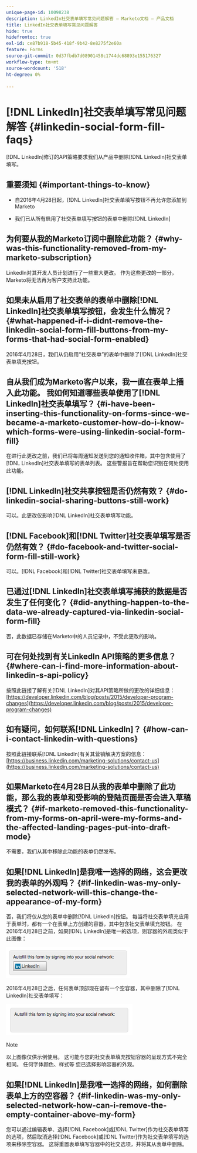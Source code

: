 ```yaml
---
unique-page-id: 10098238
description: LinkedIn社交表单填写常见问题解答 — Marketo文档 — 产品文档
title: LinkedIn社交表单填写常见问题解答
hide: true
hidefromtoc: true
exl-id: ce87b918-5b45-418f-9b42-8e8275f2e60a
feature: Forms
source-git-commit: 0d37fbdb7d08901458c1744dc68893e155176327
workflow-type: tm+mt
source-wordcount: '518'
ht-degree: 0%

---
```


# [!DNL LinkedIn]社交表单填写常见问题解答 {#linkedin-social-form-fill-faqs}

[!DNL LinkedIn]修订的API策略要求我们从产品中删除[!DNL LinkedIn]社交表单填写。

## 重要须知 {#important-things-to-know}

* 自2016年4月28日起，[!DNL LinkedIn]社交表单填写按钮不再允许您添加到Marketo

* 我们已从所有启用了社交表单填写按钮的表单中删除[!DNL LinkedIn]

## 为何要从我的Marketo订阅中删除此功能？ {#why-was-this-functionality-removed-from-my-marketo-subscription}

LinkedIn对其开发人员计划进行了一些重大更改。 作为这些更改的一部分，Marketo将无法再为客户支持此功能。

## 如果未从启用了社交表单的表单中删除[!DNL LinkedIn]社交表单填写按钮，会发生什么情况？ {#what-happened-if-i-didnt-remove-the-linkedin-social-form-fill-buttons-from-my-forms-that-had-social-form-enabled}

2016年4月28日，我们从仍启用“社交表单”的表单中删除了[!DNL LinkedIn]社交表单填充按钮。

## 自从我们成为Marketo客户以来，我一直在表单上插入此功能。 我如何知道哪些表单使用了[!DNL LinkedIn]社交表单填写？ {#i-have-been-inserting-this-functionality-on-forms-since-we-became-a-marketo-customer-how-do-i-know-which-forms-were-using-linkedin-social-form-fill}

在进行此更改之前，我们已将每周通知发送到您的通知收件箱，其中包含使用了[!DNL LinkedIn]社交表单填写的表单列表。 这些警报旨在帮助您识别在何处使用此功能。

## [!DNL LinkedIn]社交共享按钮是否仍然有效？ {#do-linkedin-social-sharing-buttons-still-work}

可以。此更改仅影响[!DNL LinkedIn]社交表单填写功能。

## [!DNL Facebook]和[!DNL Twitter]社交表单填写是否仍然有效？ {#do-facebook-and-twitter-social-form-fill-still-work}

可以。[!DNL Facebook]和[!DNL Twitter]社交表单填写未更改。

## 已通过[!DNL LinkedIn]社交表单填写捕获的数据是否发生了任何变化？ {#did-anything-happen-to-the-data-we-already-captured-via-linkedin-social-form-fill}

否，此数据已存储在Marketo中的人员记录中，不受此更改的影响。

## 可在何处找到有关LinkedIn API策略的更多信息？ {#where-can-i-find-more-information-about-linkedin-s-api-policy}

按照此链接了解有关[!DNL LinkedIn]对其API策略所做的更改的详细信息： [https://developer.linkedin.com/blog/posts/2015/developer-program-changes](https://developer.linkedin.com/blog/posts/2015/developer-program-changes)

## 如有疑问，如何联系[!DNL LinkedIn]？ {#how-can-i-contact-linkedin-with-questions}

按照此链接联系[!DNL LinkedIn]有关其营销解决方案的信息： [https://business.linkedin.com/marketing-solutions/contact-us](https://business.linkedin.com/marketing-solutions/contact-us)

## 如果Marketo在4月28日从我的表单中删除了此功能，那么我的表单和受影响的登陆页面是否会进入草稿模式？ {#if-marketo-removed-this-functionality-from-my-forms-on-april-were-my-forms-and-the-affected-landing-pages-put-into-draft-mode}

不需要，我们从其中移除此功能的表单仍然发布。

## 如果[!DNL LinkedIn]是我唯一选择的网络，这会更改我的表单的外观吗？ {#if-linkedin-was-my-only-selected-network-will-this-change-the-appearance-of-my-form}

否，我们将仅从您的表单中删除[!DNL LinkedIn]按钮。 每当将社交表单填充应用于表单时，都有一个在表单上方创建的容器，其中包含社交表单填充按钮。 在2016年4月28日之前，如果[!DNL LinkedIn]是唯一的选项，则容器的外观类似于此图像：

![—](assets/one.png)

2016年4月28日之后，任何表单顶部现在留有一个空容器，其中删除了[!DNL LinkedIn]社交表单填写：

![—](assets/two.png)

>[!NOTE]
>
>以上图像仅供示例使用。 这可能与您的社交表单填充按钮容器的呈现方式不完全相同。 任何字体颜色、样式等 您已选择影响容器的外观。

## 如果[!DNL LinkedIn]是我唯一选择的网络，如何删除表单上方的空容器？ {#if-linkedin-was-my-only-selected-network-how-can-i-remove-the-empty-container-above-my-form}

您可以通过编辑表单、选择[!DNL Facebook]或[!DNL Twitter]作为社交表单填写的选项，然后取消选择[!DNL Facebook]或[!DNL Twitter]作为社交表单填写的选项来移除空容器。 这将重置表单填写容器中的社交选项，并将其从表单中删除。
